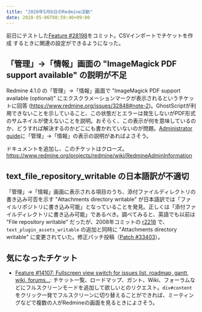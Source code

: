 ```yaml
---
title: "2020年5月6日のRedmine活動"
date: 2020-05-06T08:59:40+09:00
---
```


前日にテストした[Feature #28198](/issues/28198)をコミット。CSVインポートでチケットを作成
するときに関連の設定ができるようになった。

## 「管理」→「情報」画面の "ImageMagick PDF support available" の説明が不足

Redmine 4.1.0 の「管理」→「情報」画面で "ImageMagick PDF support available (optional)" にエクスクラメーションマークが表示されるというチケットに回答 (https://www.redmine.org/issues/32848#note-2)。GhostScriptが利用できないことを示していること、この状態だとエラーは発生しないがPDF形式のサムネイルが使えないことを説明。おそらく、この表示が何を意味しているのか、どうすれば解決するのかどこにも書かれていないのが問題。[Administrator guide](https://www.redmine.org/projects/redmine/wiki/Guide#Administrator-guide)に「管理」→「情報」の表示の説明があればよさそう。

ドキュメントを追加し、このチケットはクローズ。
https://www.redmine.org/projects/redmine/wiki/RedmineAdminInformation

## text_file_repository_writable の日本語訳が不適切

「管理」→「情報」画面に表示される項目のうち、添付ファイルディレクトリの書き込み可否を示す "Attachments directory writable" が日本語訳では「ファイルリポジトリに書き込み可能」となっていることを発見。正しくは「添付ファイルディレクトリに書き込み可能」であるべき。調べてみると、英語でも以前は "File repository writable" だったが、2008年コミットの [r2218](https://www.redmine.org/projects/redmine/repository/revisions/2218) で、 `text_plugin_assets_writable` の追加と同時に "Attachments directory writable" に変更されていた。修正パッチ投稿（[Patch #33403](/issues/33403)）。

## 気になったチケット

* [Feature #14107: Fullscreen view switch for issues list, roadmap, gantt, wiki, forums...](https://www.redmine.org/issues/14107): チケット一覧、ロードマップ、ガント、Wiki、フォーラムなどにフルスクリーンモードを追加して欲しいとのリクエスト。`div#content` をクリック一発でフルスクリーンに切り替えることができれば、ミーティングなどで複数の人がRedmineの画面を見るときによさそう。